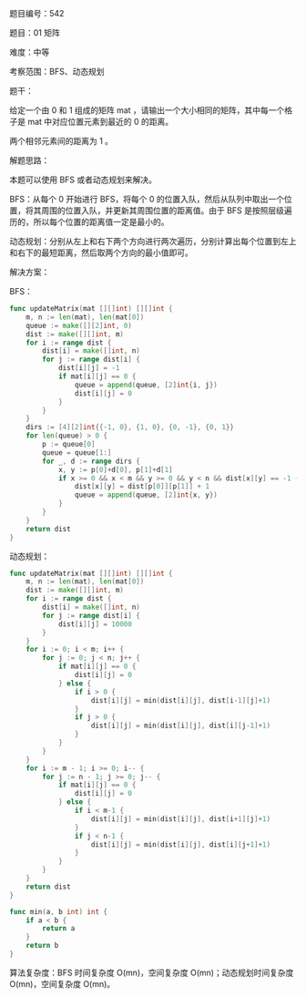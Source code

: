 题目编号：542

题目：01 矩阵

难度：中等

考察范围：BFS、动态规划

题干：

给定一个由 0 和 1 组成的矩阵 mat ，请输出一个大小相同的矩阵，其中每一个格子是 mat 中对应位置元素到最近的 0 的距离。

两个相邻元素间的距离为 1 。

解题思路：

本题可以使用 BFS 或者动态规划来解决。

BFS：从每个 0 开始进行 BFS，将每个 0 的位置入队，然后从队列中取出一个位置，将其周围的位置入队，并更新其周围位置的距离值。由于 BFS 是按照层级遍历的，所以每个位置的距离值一定是最小的。

动态规划：分别从左上和右下两个方向进行两次遍历，分别计算出每个位置到左上和右下的最短距离，然后取两个方向的最小值即可。

解决方案：

BFS：

```go
func updateMatrix(mat [][]int) [][]int {
    m, n := len(mat), len(mat[0])
    queue := make([][2]int, 0)
    dist := make([][]int, m)
    for i := range dist {
        dist[i] = make([]int, n)
        for j := range dist[i] {
            dist[i][j] = -1
            if mat[i][j] == 0 {
                queue = append(queue, [2]int{i, j})
                dist[i][j] = 0
            }
        }
    }
    dirs := [4][2]int{{-1, 0}, {1, 0}, {0, -1}, {0, 1}}
    for len(queue) > 0 {
        p := queue[0]
        queue = queue[1:]
        for _, d := range dirs {
            x, y := p[0]+d[0], p[1]+d[1]
            if x >= 0 && x < m && y >= 0 && y < n && dist[x][y] == -1 {
                dist[x][y] = dist[p[0]][p[1]] + 1
                queue = append(queue, [2]int{x, y})
            }
        }
    }
    return dist
}
```

动态规划：

```go
func updateMatrix(mat [][]int) [][]int {
    m, n := len(mat), len(mat[0])
    dist := make([][]int, m)
    for i := range dist {
        dist[i] = make([]int, n)
        for j := range dist[i] {
            dist[i][j] = 10000
        }
    }
    for i := 0; i < m; i++ {
        for j := 0; j < n; j++ {
            if mat[i][j] == 0 {
                dist[i][j] = 0
            } else {
                if i > 0 {
                    dist[i][j] = min(dist[i][j], dist[i-1][j]+1)
                }
                if j > 0 {
                    dist[i][j] = min(dist[i][j], dist[i][j-1]+1)
                }
            }
        }
    }
    for i := m - 1; i >= 0; i-- {
        for j := n - 1; j >= 0; j-- {
            if mat[i][j] == 0 {
                dist[i][j] = 0
            } else {
                if i < m-1 {
                    dist[i][j] = min(dist[i][j], dist[i+1][j]+1)
                }
                if j < n-1 {
                    dist[i][j] = min(dist[i][j], dist[i][j+1]+1)
                }
            }
        }
    }
    return dist
}

func min(a, b int) int {
    if a < b {
        return a
    }
    return b
}
```

算法复杂度：BFS 时间复杂度 O(mn)，空间复杂度 O(mn)；动态规划时间复杂度 O(mn)，空间复杂度 O(mn)。
